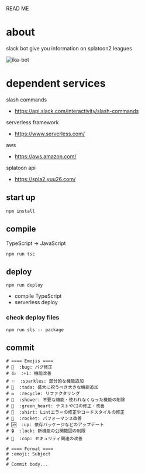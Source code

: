 READ ME

# about
slack bot give you information on splatoon2 leagues

![ika-bot](https://user-images.githubusercontent.com/28241535/89651186-80a7e100-d8fe-11ea-9465-3227c9cc996b.gif)


# dependent services
slash commands
 - https://api.slack.com/interactivity/slash-commands

serverless framework
 - https://www.serverless.com/

aws
 - https://aws.amazon.com/
 
splatoon api
  - https://spla2.yuu26.com/

## start up
```
npm install
```

## compile
TypeScript -> JavaScript
```
npm run tsc
```

## deploy
```
npm run deploy
```
- compile TypeScript
- serverless deploy


### check deploy files
```
npm run sls -- package
```

## commit 
```
# ==== Emojis ====
# 🐛  :bug: バグ修正
# 👍  :+1: 機能改善
# ✨  :sparkles: 部分的な機能追加
# 🎉  :tada: 盛大に祝うべき大きな機能追加
# ♻️  :recycle: リファクタリング
# 🚿  :shower: 不要な機能・使われなくなった機能の削除
# 💚  :green_heart: テストやCIの修正・改善
# 👕  :shirt: Lintエラーの修正やコードスタイルの修正
# 🚀  :rocket: パフォーマンス改善
# 🆙  :up: 依存パッケージなどのアップデート
# 🔒  :lock: 新機能の公開範囲の制限
# 👮  :cop: セキュリティ関連の改善

# ==== Format ====
# :emoji: Subject
#
# Commit body...
```
